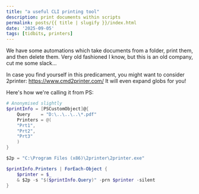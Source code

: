 ```yaml
---
title: "a useful CLI printing tool"
description: print documents within scripts
permalink: posts/{{ title | slugify }}/index.html
date: '2025-09-05'
tags: [tidbits, printers]
---
```

We have some automations which take documents from a folder, print them, and then delete them.
Very old fashioned I know, but this is an old company, cut me some slack...

In case you find yourself in this predicament, you might want to consider 2printer: https://www.cmd2printer.com/
It will even expand globs for you!

Here's how we're calling it from PS:
```powershell
# Anonymised slightly
$printInfo = [PSCustomObject]@{
    Query    = "D:\..\..\..\*.pdf"
    Printers = @(
    "Prt1",
    "Prt2",
    "Prt3"
    )
}

$2p = "C:\Program Files (x86)\2printer\2printer.exe" 

$printInfo.Printers | ForEach-Object {
    $printer = $_
    & $2p -s "$($printInfo.Query)" -prn $printer -silent
}
```

